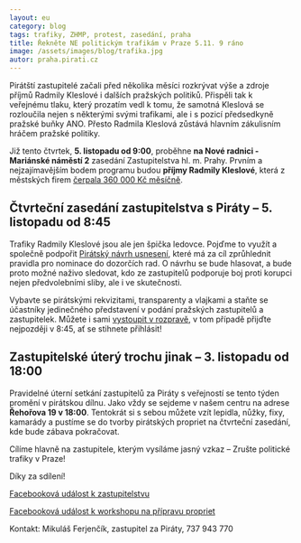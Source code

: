 ```yaml
---
layout: eu
category: blog
tags: trafiky, ZHMP, protest, zasedání, praha
title: Řekněte NE politickým trafikám v Praze 5.11. 9 ráno
image: /assets/images/blog/trafika.jpg
autor: praha.pirati.cz
---
```


Pirátští zastupitelé začali před několika měsíci rozkrývat výše a zdroje příjmů Radmily Kleslové i dalších pražských politiků. Přispěli tak k veřejnému tlaku, který prozatím vedl k tomu, že samotná Kleslová se rozloučila nejen s některými svými trafikami, ale i s pozicí předsedkyně pražské buňky ANO. Přesto Radmila Kleslová zůstává hlavním zákulisním hráčem pražské politiky.
 
Již tento čtvrtek, **5. listopadu od 9:00**, proběhne **na Nové radnici - Mariánské náměstí 2** zasedání Zastupitelstva hl. m. Prahy. Prvním a nejzajímavějším bodem programu budou **příjmy Radmily Kleslové**, která z městských firem [čerpala 360 000 Kč měsíčně](https://praha.pirati.cz/kleslova-musi-pryc.html).

## Čtvrteční zasedání zastupitelstva s Piráty – 5. listopadu od 8:45 ##
Trafiky Radmily Kleslové jsou ale jen špička ledovce. Pojďme to využít a společně podpořit [Pirátský návrh usnesení](https://github.com/pirati-cz/webpraha/blob/gh-pages/assets/static/nominace.pdf), které má za cíl zprůhlednit pravidla pro nominace do dozorčích rad. O návrhu se bude hlasovat, a bude proto možné naživo sledovat, kdo ze zastupitelů podporuje boj proti korupci nejen předvolebními sliby, ale i ve skutečnosti. 
 
Vybavte se pirátskými rekvizitami, transparenty a vlajkami a staňte se účastníky jedinečného představení v podání pražských zastupitelů a zastupitelek. Můžete i sami [vystoupit v rozpravě](http://www.praha.eu/public/95/b5/3/1320285_215911_Manual_obcana.pdf), v tom případě přijďte nejpozději v 8:45, ať se stihnete přihlásit!

## Zastupitelské úterý trochu jinak – 3. listopadu od 18:00 ##
Pravidelné úterní setkání zastupitelů za Piráty s veřejností se tento týden promění v pirátskou dílnu. Jako vždy se sejdeme v našem centru na adrese **Řehořova 19 v 18:00**. Tentokrát si s sebou můžete vzít lepidla, nůžky, fixy, kamarády a pustíme se do tvorby pirátských propriet na čtvrteční zasedání, kde bude zábava pokračovat.

Cílíme hlavně na zastupitele, kterým vysíláme jasný vzkaz – Zrušte politické trafiky v Praze! 

Díky za sdílení!

[Facebooková událost k zastupitelstvu](https://www.facebook.com/events/1267118669980899/)

[Facebooková událost k workshopu na přípravu propriet](https://www.facebook.com/events/160558977628389/)

Kontakt:
Mikuláš Ferjenčík, zastupitel za Piráty, 737 943 770
